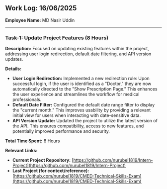 ## Work Log: 16/06/2025

**Employee Name:** MD Nasir Uddin

---

### Task-1: Update Project Features (8 Hours)

**Description:** Focused on updating existing features within the project, addressing user login redirection, default date filtering, and API version updates.

**Details:**
* **User Login Redirection:** Implemented a new redirection rule: Upon successful login, if the user is identified as a "Doctor," they are now automatically directed to the "Show Prescription Page." This enhances the user experience and streamlines the workflow for medical professionals.
* **Default Date Filter:** Configured the default date range filter to display the "current month." This improves usability by providing a relevant initial view for users when interacting with date-sensitive data.
* **API Version Update:** Updated the project to utilize the latest version of the API. This ensures compatibility, access to new features, and potentially improved performance and security.

**Total Time Spent:** 8 Hours

**Relevant Links:**
* **Current Project Repository:** [https://github.com/nurubel1819/Intern-Project](https://github.com/nurubel1819/Intern-Project)
* **Last Project (for context/reference):** [https://github.com/nurubel1819/CMED-Technical-Skills-Exam](https://github.com/nurubel1819/CMED-Technical-Skills-Exam)